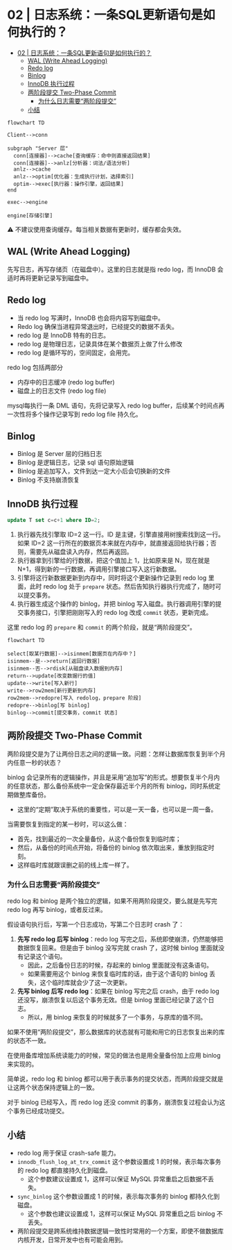 # 02 | 日志系统：一条SQL更新语句是如何执行的？

- [02 | 日志系统：一条SQL更新语句是如何执行的？](#02--日志系统一条sql更新语句是如何执行的)
  - [WAL (Write Ahead Logging)](#wal-write-ahead-logging)
  - [Redo log](#redo-log)
  - [Binlog](#binlog)
  - [InnoDB 执行过程](#innodb-执行过程)
  - [两阶段提交 Two-Phase Commit](#两阶段提交-two-phase-commit)
    - [为什么日志需要“两阶段提交”](#为什么日志需要两阶段提交)
  - [小结](#小结)

```mermaid
flowchart TD

Client-->conn

subgraph "Server 层"
  conn[连接器]-->cache[查询缓存：命中则直接返回结果]
  conn[连接器]-->anlz[分析器：词法/语法分析]
  anlz-->cache
  anlz-->optim[优化器：生成执行计划，选择索引]
  optim-->exec[执行器：操作引擎，返回结果]
end

exec-->engine

engine[存储引擎]
```

⚠️ 不建议使用查询缓存。每当相关数据有更新时，缓存都会失效。

## WAL (Write Ahead Logging)

先写日志，再写存储页（在磁盘中）。这里的日志就是指 redo log，而 InnoDB 会适时再将更新记录写到磁盘中。

## Redo log

- 当 redo log 写满时，InnoDB 也会将内容写到磁盘中。
- Redo log 确保当进程异常退出时，已经提交的数据不丢失。
- redo log 是 InnoDB 特有的日志。
- redo log 是物理日志，记录具体在某个数据页上做了什么修改
- redo log 是循环写的，空间固定，会用完。

redo log 包括两部分

- 内存中的日志缓冲 (redo log buffer)
- 磁盘上的日志文件 (redo log file)

mysql每执行一条 DML 语句，先将记录写入 redo log buffer，后续某个时间点再一次性将多个操作记录写到 redo log file 持久化。

## Binlog

- Binlog 是 Server 层的归档日志
- Binlog 是逻辑日志，记录 sql 语句原始逻辑
- Binlog 是追加写入，文件到达一定大小后会切换新的文件
- Binlog 不支持崩溃恢复

## InnoDB 执行过程

```sql
update T set c=c+1 where ID=2;
```

1. 执行器先找引擎取 ID=2 这一行。ID 是主键，引擎直接用树搜索找到这一行。如果 ID=2 这一行所在的数据页本来就在内存中，就直接返回给执行器；否则，需要先从磁盘读入内存，然后再返回。
2. 执行器拿到引擎给的行数据，把这个值加上 1，比如原来是 N，现在就是 N+1，得到新的一行数据，再调用引擎接口写入这行新数据。
3. 引擎将这行新数据更新到内存中，同时将这个更新操作记录到 redo log 里面，此时 redo log 处于 `prepare` 状态。然后告知执行器执行完成了，随时可以提交事务。
4. 执行器生成这个操作的 binlog，并把 binlog 写入磁盘。执行器调用引擎的提交事务接口，引擎把刚刚写入的 redo log 改成 `commit` 状态，更新完成。

这里 redo log 的 `prepare` 和 `commit` 的两个阶段，就是“两阶段提交”。

```mermaid
flowchart TD

select[取某行数据]-->isinmem[数据页在内存中？]
isinmem--是-->return[返回行数据]
isinmem--否-->rdisk[从磁盘读入数据到内存]
return-->update[改变数据行的值]
update-->write[写入新行]
write-->row2mem[新行更新到内存]
row2mem-->redopre[写入 redolog，prepare 阶段]
redopre-->binlog[写 binlog]
binlog-->commit[提交事务，commit 状态]
```

## 两阶段提交 Two-Phase Commit

两阶段提交是为了让两份日志之间的逻辑一致。问题：怎样让数据库恢复到半个月内任意一秒的状态？

binlog 会记录所有的逻辑操作，并且是采用“追加写”的形式。想要恢复半个月内的任意状态，那么备份系统中一定会保存最近半个月的所有 binlog，同时系统定期做整库备份。

- 这里的“定期”取决于系统的重要性，可以是一天一备，也可以是一周一备。

当需要恢复到指定的某一秒时，可以这么做：

- 首先，找到最近的一次全量备份，从这个备份恢复到临时库；
- 然后，从备份的时间点开始，将备份的 binlog 依次取出来，重放到指定时刻。
- 这样临时库就跟误删之前的线上库一样了。

### 为什么日志需要“两阶段提交”

redo log 和 binlog 是两个独立的逻辑，如果不用两阶段提交，要么就是先写完 redo log 再写
binlog，或者反过来。

假设语句执行后，写第一个日志成功，写第二个日志时 crash 了：

1. **先写 redo log 后写 binlog**：redo log 写完之后，系统即使崩溃，仍然能够把数据恢复回来。但是由于 binlog 没写完就 crash 了，这时候 binlog 里面就没有记录这个语句。
    - 因此，之后备份日志的时候，存起来的 binlog 里面就没有这条语句。
    - 如果需要用这个 binlog 来恢复临时库的话，由于这个语句的 binlog 丢失，这个临时库就会少了这一次更新。
2. **先写 binlog 后写 redo log**：如果在 binlog 写完之后 crash，由于 redo log 还没写，崩溃恢复以后这个事务无效。但是 binlog 里面已经记录了这个日志。
    - 所以，用 binlog 来恢复的时候就多了一个事务，与原库的值不同。

如果不使用“两阶段提交”，那么数据库的状态就有可能和用它的日志恢复出来的库的状态不一致。

在使用备库增加系统读能力的时候，常见的做法也是用全量备份加上应用 binlog 来实现的。

简单说，redo log 和 binlog 都可以用于表示事务的提交状态，而两阶段提交就是让这两个状态保持逻辑上的一致。

对于 binlog 已经写入，而 redo log 还没 commit 的事务，崩溃恢复过程会认为这个事务已经成功提交。

## 小结

- redo log 用于保证 crash-safe 能力。
- `innodb_flush_log_at_trx_commit` 这个参数设置成 1 的时候，表示每次事务的 redo log 都直接持久化到磁盘。
  - 这个参数建议设置成 1，这样可以保证 MySQL 异常重启之后数据不丢失。
- `sync_binlog` 这个参数设置成 1 的时候，表示每次事务的 binlog 都持久化到磁盘。
  - 这个参数也建议设置成 1，这样可以保证 MySQL 异常重启之后 binlog 不丢失。
- 两阶段提交是跨系统维持数据逻辑一致性时常用的一个方案，即使不做数据库内核开发，日常开发中也有可能会用到。
